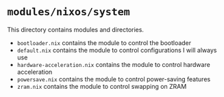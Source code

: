 # `modules/nixos/system`
This directory contains modules and directories.
- `bootloader.nix` contains the module to control the bootloader
- `default.nix` contains the module to control configurations I will always use
- `hardware-acceleration.nix` contains the module to control hardware acceleration
- `powersave.nix` contains the module to control power-saving features
- `zram.nix` contains the module to control swapping on ZRAM
